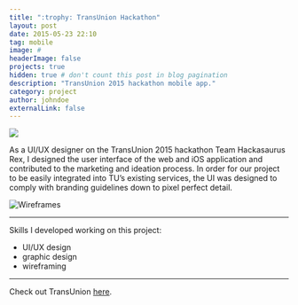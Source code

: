 ```yaml
---
title: ":trophy: TransUnion Hackathon"
layout: post
date: 2015-05-23 22:10
tag: mobile
image: #
headerImage: false
projects: true
hidden: true # don't count this post in blog pagination
description: "TransUnion 2015 hackathon mobile app."
category: project
author: johndoe
externalLink: false
---
```


<img src="https://www.nicholasgiles.com/assets/images/transunion1.png">

<p> As a UI/UX designer on the TransUnion 2015 hackathon Team Hackasaurus Rex, I designed the user interface of the web and iOS application and contributed to the marketing and ideation process. In order for our project to be easily integrated into TU’s existing services, the UI was designed to comply with branding guidelines down to pixel perfect detail. </p>

<img src="http://nicholasgiles.com/assets/images/transunion2.jpg" alt="Wireframes">

---

Skills I developed working on this project:

<ul class="skill-list">
	<li>UI/UX design</li>
	<li>graphic design</li>
	<li>wireframing</li>
</ul>

---

Check out TransUnion [here](www.transunion.com).
